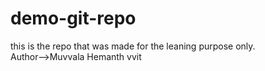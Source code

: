 # demo-git-repo
this is the repo that was made for the leaning purpose only.
<br>
Author-->Muvvala Hemanth vvit
